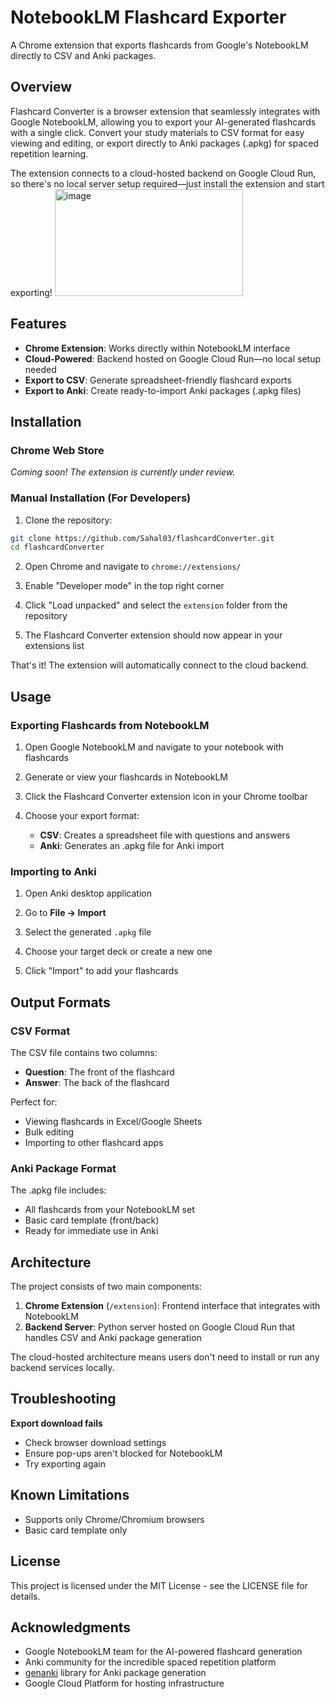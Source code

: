 # NotebookLM Flashcard Exporter

A Chrome extension that exports flashcards from Google's NotebookLM directly to CSV and Anki packages.

## Overview

Flashcard Converter is a browser extension that seamlessly integrates with Google NotebookLM, allowing you to export your AI-generated flashcards with a single click. Convert your study materials to CSV format for easy viewing and editing, or export directly to Anki packages (.apkg) for spaced repetition learning.

The extension connects to a cloud-hosted backend on Google Cloud Run, so there's no local server setup required—just install the extension and start exporting!
<img width="301" height="171" alt="image" src="https://github.com/user-attachments/assets/c983042d-77fd-4251-a1e3-11e30a8a6e1a" />

## Features

- **Chrome Extension**: Works directly within NotebookLM interface
- **Cloud-Powered**: Backend hosted on Google Cloud Run—no local setup needed
- **Export to CSV**: Generate spreadsheet-friendly flashcard exports
- **Export to Anki**: Create ready-to-import Anki packages (.apkg files)

## Installation

### Chrome Web Store

*Coming soon! The extension is currently under review.*

### Manual Installation (For Developers)

1. Clone the repository:
```bash
git clone https://github.com/Sahal03/flashcardConverter.git
cd flashcardConverter
```

2. Open Chrome and navigate to `chrome://extensions/`

3. Enable "Developer mode" in the top right corner

4. Click "Load unpacked" and select the `extension` folder from the repository

5. The Flashcard Converter extension should now appear in your extensions list

That's it! The extension will automatically connect to the cloud backend.

## Usage

### Exporting Flashcards from NotebookLM

1. Open Google NotebookLM and navigate to your notebook with flashcards

2. Generate or view your flashcards in NotebookLM

3. Click the Flashcard Converter extension icon in your Chrome toolbar

4. Choose your export format:
   - **CSV**: Creates a spreadsheet file with questions and answers
   - **Anki**: Generates an .apkg file for Anki import

### Importing to Anki

1. Open Anki desktop application

2. Go to **File → Import**

3. Select the generated `.apkg` file

4. Choose your target deck or create a new one

5. Click "Import" to add your flashcards

## Output Formats

### CSV Format

The CSV file contains two columns:
- **Question**: The front of the flashcard
- **Answer**: The back of the flashcard

Perfect for:
- Viewing flashcards in Excel/Google Sheets
- Bulk editing
- Importing to other flashcard apps

### Anki Package Format

The .apkg file includes:
- All flashcards from your NotebookLM set
- Basic card template (front/back)
- Ready for immediate use in Anki

## Architecture

The project consists of two main components:

1. **Chrome Extension** (`/extension`): Frontend interface that integrates with NotebookLM
2. **Backend Server**: Python server hosted on Google Cloud Run that handles CSV and Anki package generation

The cloud-hosted architecture means users don't need to install or run any backend services locally.

## Troubleshooting

**Export download fails**
- Check browser download settings
- Ensure pop-ups aren't blocked for NotebookLM
- Try exporting again

## Known Limitations

- Supports only Chrome/Chromium browsers
- Basic card template only 

## License

This project is licensed under the MIT License - see the LICENSE file for details.

## Acknowledgments

- Google NotebookLM team for the AI-powered flashcard generation
- Anki community for the incredible spaced repetition platform
- [genanki](https://github.com/kerrickstaley/genanki) library for Anki package generation
- Google Cloud Platform for hosting infrastructure

